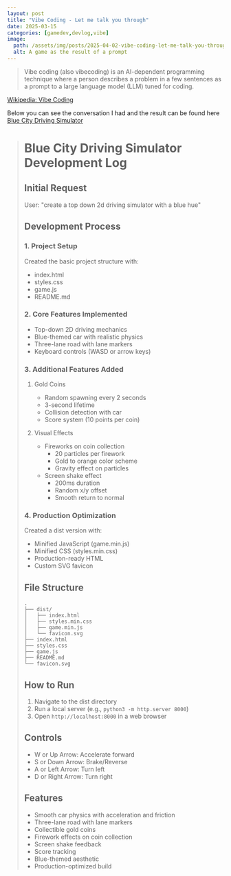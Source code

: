 ```yaml
---
layout: post
title: "Vibe Coding - Let me talk you through"
date: 2025-03-15
categories: [gamedev,devlog,vibe]
image:
  path: /assets/img/posts/2025-04-02-vibe-coding-let-me-talk-you-through/blue-car-game.webp
  alt: A game as the result of a prompt
---
```


> Vibe coding (also vibecoding) is an AI-dependent programming technique where a person describes a problem in a few sentences as a prompt to a large language model (LLM) tuned for coding.

[Wikipedia: Vibe Coding](https://en.wikipedia.org/wiki/Vibe_coding)

Below you can see the conversation I had and the result can be found here [Blue City Driving Simulator](/projects/blue-city-driving-simulator/index.html)

> # Blue City Driving Simulator Development Log
> 
> ## Initial Request
> User: "create a top down 2d driving simulator with a blue hue"
> 
> ## Development Process
> 
> ### 1. Project Setup
> Created the basic project structure with:
> - index.html
> - styles.css
> - game.js
> - README.md
> 
> ### 2. Core Features Implemented
> - Top-down 2D driving mechanics
> - Blue-themed car with realistic physics
> - Three-lane road with lane markers
> - Keyboard controls (WASD or arrow keys)
> 
> ### 3. Additional Features Added
> 1. Gold Coins
>    - Random spawning every 2 seconds
>    - 3-second lifetime
>    - Collision detection with car
>    - Score system (10 points per coin)
> 
> 2. Visual Effects
>    - Fireworks on coin collection
>      - 20 particles per firework
>      - Gold to orange color scheme
>      - Gravity effect on particles
>    - Screen shake effect
>      - 200ms duration
>      - Random x/y offset
>      - Smooth return to normal
> 
> ### 4. Production Optimization
> Created a dist version with:
> - Minified JavaScript (game.min.js)
> - Minified CSS (styles.min.css)
> - Production-ready HTML
> - Custom SVG favicon
> 
> ## File Structure
> ```
> .
> ├── dist/
> │   ├── index.html
> │   ├── styles.min.css
> │   ├── game.min.js
> │   └── favicon.svg
> ├── index.html
> ├── styles.css
> ├── game.js
> ├── README.md
> └── favicon.svg
> ```
> 
> ## How to Run
> 1. Navigate to the dist directory
> 2. Run a local server (e.g., `python3 -m http.server 8000`)
> 3. Open `http://localhost:8000` in a web browser
> 
> ## Controls
> - W or Up Arrow: Accelerate forward
> - S or Down Arrow: Brake/Reverse
> - A or Left Arrow: Turn left
> - D or Right Arrow: Turn right
> 
> ## Features
> - Smooth car physics with acceleration and friction
> - Three-lane road with lane markers
> - Collectible gold coins
> - Firework effects on coin collection
> - Screen shake feedback
> - Score tracking
> - Blue-themed aesthetic
> - Production-optimized build 
